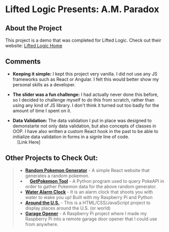 # Lifted Logic Presents: A.M. Paradox

## About the Project

This project is a demo that was completed for Lifted Logic. Check out their website: [Lifted Logic Home](https://liftedlogic.com/)

## Comments

- **Keeping it simple:** I kept this project very vanilla. I did not use any JS frameworks such as React or Angular. I felt this would better show my personal skills as a developer.

- **The slider was a fun challenge:** I had actually never done this before, so I decided to challenge myself to do this from scratch, rather than using any kind of JS library. I don't think it turned out too badly for the amount of time I spent on it.

- **Data Validation:** The data validation I put in place was designed to demonstarte not only data validation, but also concepts of classes in OOP. I have also written a custom React hook in the past to be able to initialize data validation in forms in a signle line of code.  
  &emsp;[Link Here]

## Other Projects to Check Out:

> - [**Random Pokemon Generator**](https://github.com/DavidMiles1925/random-pokemon-react) - A simple React website that generates a random pokemon.
> - &emsp;[**GetPokemon Tool**](https://github.com/DavidMiles1925/get-pokemon) - A Python program used to query PokeAPI in order to gather Pokemon data for the above random generator.
> - [**Water Alarm Clock**](https://github.com/DavidMiles1925/water_alarm_clock) - It is an alarm clock that shoots you with water to wake you up! Built with my Raspberry Pi and Python
> - [**Around the U.S.**](https://github.com/DavidMiles1925/se_project_aroundtheus) - This is a HTML/CSS/JavaScript project to display places around the U.S. (or world)
> - [**Garage Opener**](https://github.com/DavidMiles1925/garage_opener) - A Raspberry Pi project where I made my Raspberry Pi into a remote garage door opener that I could use from anywhere.
